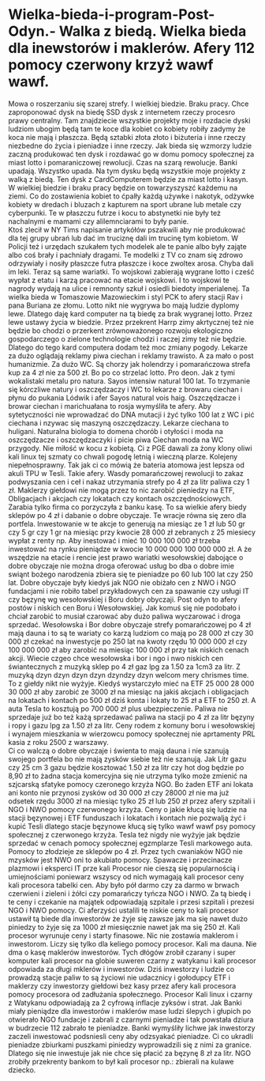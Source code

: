 # Wielka-bieda-i-program-Post-Odyn.- Walka z biedą. Wielka bieda dla inewstorów i maklerów. Afery 112 pomocy czerwony krzyż wawf wawf. 
Mowa o roszerzaniu się szarej strefy. I wielkiej biedzie. Braku pracy. Chce zaproponować dysk na biedę SSD dysk z internetem rzeczy procesro prawy centralny. Tam znajdziecie wszystkie projekty moje i rozdacie dyski ludziom ubogim będą tam te koce dla kobiet co kobiety robiły zadymy że koca nie mają i płaszcza. Będą sztabki złota złoto i biżuteria i inne rzeczy niezbedne do życia i pieniadze i inne rzeczy. Jak bieda się wzmorzy ludzie zaczną produkować ten dysk i rozdawać go w domu pomocy społecznej za miast lotto i pomaraniczowej rewolucji. Czas na szarą rewolucje. Banki upadają. Wszystko upada. 
Na tym dysku będą wszystkie moje projekty z walką z biedą. 
Ten dysk z CardComputerem będzie za miast lotto i kasyn. W wielkiej biedzie i braku pracy będzie on towarzyszyszć każdemu na ziemi. 
Co do zostawienia kobiet to ćpalły każdą używke i nakotyk, odżywke kobiety w dredach i bluzach z kapturem na sport ubrane lub metale czy cyberpunki. Te w płaszczu futrze i kocu to abstynetki nie były też nachalnymi e mamami czy alilemnciarami to były panie.  
Ktoś zlecił w NY Tims napisanie artykółów pszakwili aby nie produkować dla tej grupy ubrań lub dać im truciznę dali im trucinę tym kobietom. W Policji też i urzędach szukałem tych modelek ale te panie albo były zająte albo coś brały i pachniały dragami. Te modelki z TV co znam się zdrowo odrzywiały i nosiły płaszcze futra płaszcze i koce zwoltex arosa. Chyba dali im leki. Teraz są same wariatki.
To wojskowi zabierają wygrane lotto i cześć wypłat z etatu i karzą pracować na etacie wojskowi. I to wojskowi te nagrody wydają na ulice i remnonty szkuł i osiedli biedoty imperialenej. 
Ta wielka bieda w Tomaszowie Mazowieckim i styl PCK to afery stacji Rav i pana Buriana ze złomu. 
Lotto nikt nie wygrywa bo mają ludzie dyplomy lewe. Dlatego daję kard computer na tą biedę za brak wygranej lotto. Przez lewe ustawy życia w biedzie. 
Przez przekrent Harrp zimy akrtycznej też nie będzie bo chodzi o przerkent zrównoważonego rozwoju ekologiczno gospodarczego o zielone technologie chodzi i raczej zimy też nie będzie. Dlatego do tego kard computera dodam też moc zmiany pogody. 
Lekarze za dużo oglądają reklamy piwa ciechan i reklamy trawisto. A za mało o post humanizmie. Za dużo WC. Są chorzy jak holendrzy i pomarańczowa strefa kup za 4 zł nie za 500 zł. Bo po co strzelać lotto. Pro deon. Jak z tymi wokalistaki metalu pro natura. Sayos intensiw natural 100 lat. 
To trzymanie się kórczliwe natury i oszczędzaczy i WC to lekarze z browaru ciechan i płynu do pukania Lódwik i afer Sayos natural vois haig. 
Oszczędzacze i browar ciechan i marichuałana to rosja wymyśliła te afery. Aby sytetyczności nie wprowadzać do DNA mutacji i żyć tylko 100 lat z WC i pić ciechana i nzywac się maszyną oszczędzaczy. Lekarze ciechana to huligani. 
Naturalna biologia to domena chorób i otyłości i moda na oszczędzacze i oszczędzaczyki i picie piwa Ciechan moda na WC przygody. Nie miłość w kocu z kobietą. 
Ci z PGE dawali za żony klony oliwi kali linux tej szmaty co chwali pogodę letnią i wieczną plarze. Kolejeny niepełnosprawny. Tak jak ci co mówią że bateria atomowa jest lepsza od akuli TPU w Tesli. 
Takie afery. 
Wasdy pomarańczowej rewolucji to zakaz podwyszania cen i ceł i nakaz utrzymania strefy po 4 zł za litr paliwa czy 1 zł. Maklerzy giełdowi nie mogą przez to nic zarobić pieniedzy na ETF, Obligacjach i akcjach czy lokatach czy kontach oszczędnościowych. Zarabia tylko firma co porzyczyła z banku kasę. To sa wielkie afery biedy sklepów po 4 zł i dabanie o dobre obyczaje. Te wracje równa się zero dla portfela. 
Inwestowanie w te akcje to generują na miesiąc ze 1 zł lub 50 gr czy 5 gr czy 1 gr na miesiąc przy kwocie 28 000 zł zebranych z 25 miesiecy wypłat z renty np. Aby inestować i mieć 10 000 100 000 zł trzeba inwestować na rynku pieniądze w kwocie 10 000 000 100 000 000 zł. A że wszędzie na etacie i rencie jest prawo wariatki wesołowskiej dabojące o dobre obyczaje nie można droga oferować usług bo dba o dobre imie swiąnt bożego narodzenia zbiera się te pieniadze po 60 lub 100 lat czy 250 lat. 
Dobre obyczaje były kiedyś jak NGO nie obiżało cen z NWO i NGO fundacjami i nie robiło tabel przykładowych cen za spawanie czy usługi IT czy bęzynę wg wesołowskiej i Boru dobry obyczaji. Post odyn to afery postów i niskich cen Boru i Wesołowskiej. Jak komuś się nie podobało i chciał zarobić to musiał czarować aby dużo paliwa wyczarować i droga sprzedać. 
Wesołowska i Bor dobre obyczaje strefy pomarańczowej po 4 zł mają dauna i to są te wariaty co karzą ludziom co mają po 28 000 zł czy 30 000 zł czekać na inwestycje po 250 lat na kwoty rzędu 10 000 000  zł czy 100 000 000 zł aby zarobić na miesiąc 100 000 zł przy tak niskich cenach akcji. 
Wiecie czgeo chce wesołowska i bor i ngo i nwo niskich cen świantecznych z muzyką sklep po 4 zł gaz lpg za 1.50 za 1cm3 za litr. Z muzyką dzyn dzyn dzyn dzyn dzyndzy dzyn welcom mery chrismes time. To z giełdy nikt nie wyżyje. Kiedyś wystarczyło mieć na ETF 25 000 28 000 30 000 zł aby zarobić ze 3000 zł na miesiąc na jakiś akcjach i obligacjach na lokatach i kontach po 500 zł dziś konta i lokaty to 25 zł a ETF to 250 zł. A auta Tesla to kosztują po 700 000 zł plus ubezpieczenie. Paliwa nie sprzedaje już bo też każą sprzedawać paliwa na stacji po 4 zł za litr bęzyny i ropy i gazu lpg za 1.50 zł za litr. Ceny rodem z komuny boru i wesołowskiej i wynajem mieszkania w wierzowcu pomocy społecznej nie aprtamenty PRL kasia z roku 2500 z warszawy.    
Ci co walczą o dobre obyczaje i świenta to mają dauna i nie szanują swojego portfela bo nie mają zysków siebie też nie szanują. 
Jak Litr gazu czy 25 cm 3 gazu będzie kosztować 1.50 zł za litr czy hot dog będzie po 8,90 zł to żadna stacja komercyjna się nie utrzyma tylko może zmienić na szjcarską sfatyke pomocy czeronego krzyża NGO. Bo żaden ETF ani lokata ani konto nie przynosi zysków od 30 000 zł czy 28000 zł nie ma już odsetek rzędu 3000 zł na miesiąc tylko 25 zł lub 250 zł przez afery szpitali i NGO i NWO pomocy czerwonego krzyża. 
Ceny o jakie kłucą się ludzie na stacji bęzynowej i ETF funduszach i lokatach i kontach nie pozwalją żyć i kupić Tesli dlatego stacje bęzynowe kłucą się tylko wawf wawf psy pomocy społecznej z czerwonego krzyża. Tesla też nigdy nie wyżyje jak będzie sprzedać w cenach pomocy społecznej egzmplarze Tesli markowego auta. Pomocy to złodzieje ze sklepów po 4 zł. 
Przez tych cwaniaków NGO nie mzysków jest NWO oni to akubiato pomocy. 
Spawacze i przecinacze plazmowi i eksperci IT prze kali Procesor nie cieszą się popularnością i umiejnościami poniewarz wszyscy od nich wymagają kali procesor ceny kali procesora tabelki cen. 
Aby było pół darmo czy za darmo w brwach czerwieni i zieleni i żółci czy pomarańczy tyńcza NGO i NWO. 
Za tą biedę i te ceny i czekanie na majątek odpowiadają szpitale i przesi szpitali i prezesi NGO i NWO pomocy. 
Ci aferzyści ustalili te niskie ceny to kali procesor ustawił tą biede dla inwestorów że żyje się zawsze jak ma się nawet dużo piniedzy to żyje się za 1000 zł miesięcznie nawet jak ma się 250 zł. Kali procesor wyrunuje ceny i starty finasowe. Nic nie zostawia maklerom i inwestorom. Liczy się tylko dla keliego pomocy procesor. Kali ma dauna. Nie dma o kasę maklerów inwestorów. 
Tych dłógów zrobił czarany i super komputer kali procesor na globie suweren czarny z watykanu i kali procesor odpowiada za długi mklerów i inwestorów. 
Dziś inwestorzy i ludzie co prowadzą stacje paliw to są życiowi nie udacznicy i gołodupcy ETF i maklerzy czy inwestorzy giełdowi bez kasy przez afery kali procesora pomocy procesora od zadłużania społecznego. 
Procesor Kali linux i czarny z Watykanu odpowiadają za 2 cyfrową inflacje zyksów i strat. 
Jak Banki miały pieniądze dla inwestorów i maklerów mase ludzi ślepych i głupich po otwierało NGO fundacje i zabrali z czarnymi pieniadze i tak powstała dziura w budrzecie 112 zabrało te pieniadze. Banki wymyśliły lichwe jak inwestorzy zaczeli inwestować podsniesli ceny aby odzsyakać pieniadze. Ci co ukradli pieniadze zbiurkami puszkami piniedzy wyprowadzili się z nimi za granice. Dlatego się nie inwestuje jak nie chce się płacić za bęzynę 8 zł za litr. NGO zrobiły przekrenty bankom to był kali procesor np.: zbierali na kulawe dziecko. 
